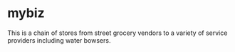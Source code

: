 # mybiz
This is a chain of stores from street grocery vendors to a variety of service providers including water bowsers.
